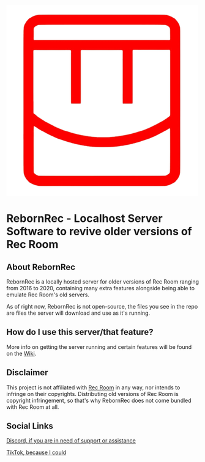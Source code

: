 ![Image](ORRRH.png)
# RebornRec - Localhost Server Software to revive older versions of Rec Room
## About RebornRec
RebornRec is a locally hosted server for older versions of Rec Room ranging from 2016 to 2020, containing many extra features alongside being able to emulate Rec Room's old servers.

As of right now, RebornRec is not open-source, the files you see in the repo are files the server will download and use as it's running.
## How do I use this server/that feature?

More info on getting the server running and certain features will be found on the [Wiki](https://github.com/aqquad/RebornRec/wiki).
## Disclaimer

This project is not affiliated with [Rec Room](https://recroom.com) in any way, nor intends to infringe on their copyrights. Distributing old versions of Rec Room is copyright infringement, so that's why RebornRec does not come bundled with Rec Room at all.
## Social Links
[Discord, if you are in need of support or assistance](https://discord.gg/yWBNpcAQTf)

[TikTok, because I could](https://www.tiktok.com/@rebornrec)
